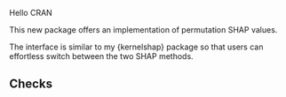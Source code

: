 Hello CRAN

This new package offers an implementation of permutation SHAP values. 

The interface is similar to my {kernelshap} package so that users can effortless switch between the two SHAP methods.

## Checks
